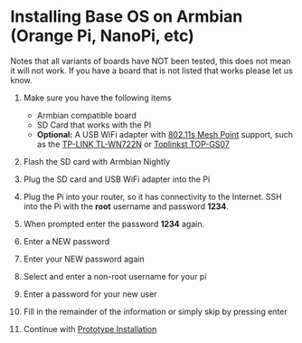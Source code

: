 # Installing Base OS on Armbian (Orange Pi, NanoPi, etc)

Notes that all variants of boards have NOT been tested, this does not mean it will not work.  If you have a board that is not listed that works please let us know.

1. Make sure you have the following items
    * Armbian compatible board
    * SD Card that works with the PI
     * **Optional:** A USB WiFi adapter with [802.11s Mesh Point](https://github.com/o11s/open80211s/wiki/HOWTO) support, such as the [TP-LINK TL-WN722N](http://www.tp-link.com/en/products/details/TL-WN722N.html) or [Toplinkst TOP-GS07](https://github.com/tomeshnet/documents/blob/master/technical/20170208_mesh-point-with-topgs07-rt5572.md)

1. Flash the SD card with Armbian Nightly

1. Plug the SD card and USB WiFi adapter into the Pi

1. Plug the Pi into your router, so it has connectivity to the Internet. SSH into the Pi with the **root** username and password **1234**.

1. When prompted enter the password **1234** again.

1. Enter a NEW password

1. Enter your NEW password again

1. Select and enter a non-root username for your pi 

1. Enter a password for your new user

1. Fill in the remainder of the information or simply skip by pressing enter

1. Continue with [Prototype Installation](README.md) 
